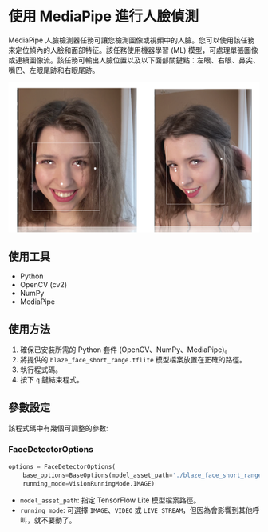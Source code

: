 # 使用 MediaPipe 進行人臉偵測

MediaPipe 人臉檢測器任務可讓您檢測圖像或視頻中的人臉。您可以使用該任務來定位幀內的人臉和面部特征。該任務使用機器學習 (ML) 模型，可處理單張圖像或連續圖像流。該任務可輸出人臉位置以及以下面部關鍵點：左眼、右眼、鼻尖、嘴巴、左眼尾跡和右眼尾跡。

![upgit_20240503_1714714232.png](https://raw.githubusercontent.com/kcwc1029/obsidian-upgit-image/main/2024/05/upgit_20240503_1714714232.png)

## 使用工具

-   Python
-   OpenCV (cv2)
-   NumPy
-   MediaPipe

## 使用方法

1. 確保已安裝所需的 Python 套件 (OpenCV、NumPy、MediaPipe)。
2. 將提供的 `blaze_face_short_range.tflite` 模型檔案放置在正確的路徑。
3. 執行程式碼。
4. 按下 `q` 鍵結束程式。

## 參數設定

該程式碼中有幾個可調整的參數:

### FaceDetectorOptions

```python
options = FaceDetectorOptions(
    base_options=BaseOptions(model_asset_path='./blaze_face_short_range.tflite'),
    running_mode=VisionRunningMode.IMAGE)
```

-   `model_asset_path`: 指定 TensorFlow Lite 模型檔案路徑。
-   `running_mode`: 可選擇 `IMAGE`、`VIDEO` 或 `LIVE_STREAM`，但因為會影響到其他呼叫，就不要動了。
